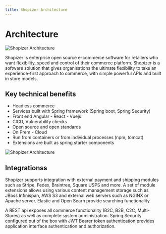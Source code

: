 ```yaml
---
title: Shopizer Architecture
---
```


# Architecture

![Shopizer Architecture](/images/archi.png "Shopizer architecture diagram")



Shopizer is enterprise open source e-commerce software for retailers who want flexibility, speed and control of their commerce platform. Shopizer is a software solution that gives organisations the ultimate flexibility to take an experience-first approach to commerce, with simple powerful APIs and built in store models.

## Key technical benefits

- Headless commerce
- Services built with Spring framework (Spring boot, Spring Security)
- Front end Angular - React - Vuejs
- CICD, Vulnerability checks
- Open source and open standards
- On Prem - Cloud
- Run from containers or from individual processes (npm, tomcat)
- Extensions are built as spring starter components


![Shopizer Architecture](/images/shopizer-architecture.png "Shopizer architecture diagram")





## Integrationss

Shopizer supports integration with external payment and shipping modules such as Stripe, Fedex, Braintree, Square USPS and more. A set of module extensions allows using various content management storage such as JBoss Infinispan, AWS S3 and external web servers such as NGINX or Apache server. Elastic and Open Searh provide searching functionality.

A REST api exposes all commerce functionality (B2C, B2B, C2C, Multi-Stores) as well as complete system administration. Spring Security configured out of the box with JWT Bearer token authentication provides application interface authentication and authorization.

